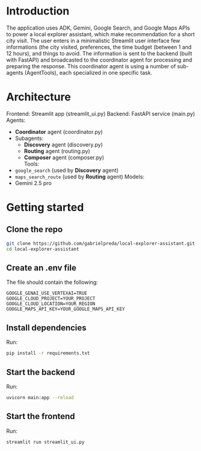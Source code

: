 # Introduction
The application uses ADK, Gemini, Google Search, and Google Maps APIs to power a local explorer assistant, which make recommendation for a short city visit. The user enters in a minimalistic Streamlit user interface few informations (the city visited, preferences, the time budget (between 1 and 12 hours), and things to avoid. The information is sent to the backend (built with FastAPI) and broadcasted to the coordinator agent for processing and preparing the response. This coordinator agent is using a number of sub-agents (AgentTools), each specialized in one specific task.

# Architecture

Frontend: Streamlit app (streamlit_ui.py)
Backend: FastAPI service (main.py)
Agents: 
* **Coordinator** agent (coordinator.py)
* Subagents:
    * **Discovery** agent (discovery.py)  
    * **Routing** agent (routing.py)  
    * **Composer** agent (composer.py)  
Tools:
* `google_search` (used by **Discovery** agent)
* `maps_search_route` (used by **Routing** agent)
Models:
* Gemini 2.5 pro

# Getting started

## Clone the repo

```bash
git clone https://github.com/gabrielpreda/local-explorer-assistant.git  
cd local-explorer-assistant
```

## Create an .env file

The file should contain the following:
```
GOOGLE_GENAI_USE_VERTEXAI=TRUE
GOOGLE_CLOUD_PROJECT=YOUR_PROJECT
GOOGLE_CLOUD_LOCATION=YOUR_REGION
GOOGLE_MAPS_API_KEY=YOUR_GOOGLE_MAPS_API_KEY
```

## Install dependencies

Run:
```bash
pip install -r requirements.txt
```

## Start the backend

Run:
```bash
uvicorn main:app --reload
```

## Start the frontend

Run:
```bash
streamlit run streamlit_ui.py
```




